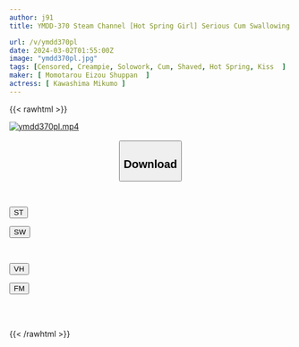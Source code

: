 ```yaml
---
author: j91
title: YMDD-370 Steam Channel [Hot Spring Girl] Serious Cum Swallowing Creampie With Portio Ascension! An Uncut Release Of The Naughty Broadcast Accident Of Visiting Ito Hot Springs Where She Sucks All The Juice With Lust And Obscene Hot Springs! ! Miku

url: /v/ymdd370pl
date: 2024-03-02T01:55:00Z
image: "ymdd370pl.jpg"
tags: [Censored, Creampie, Solowork, Cum, Shaved, Hot Spring, Kiss	]
maker: [ Momotarou Eizou Shuppan  ]
actress: [ Kawashima Mikumo ]
---
```



{{< rawhtml >}}

<div class="video" data-videoid="69aB7qqalDt9Xa2">
    <a href="javascript:;">
        <img src="/v/ymdd370pl/ymdd370pl.jpg" width="WIDTH" height="HEIGHT" alt="ymdd370pl.mp4" loading="lazy">
    </a>
</div>

<script type="text/javascript" src="https://j91.asia/asset/on-demand-st.js"></script>

<br>
  <link rel="stylesheet" href="https://j91.asia/asset/bs5.css">
  
  <center>
  <button class="btn btn-primary" type="button" data-bs-toggle="collapse" data-bs-target=".multi-collapse" aria-expanded="false" aria-controls="multiCollapseExample1 multiCollapseExample2"><h2>Download</h2></button></center>
</p>
<div class="row">
  <div class="col">
    <div class="collapse multi-collapse" id="multiCollapseExample1">
      <div class="card card-body">
	      	      <br>
<div class="buttons">  
<p><a href="https://streamtape.to/v/69aB7qqalDt9Xa2" target="_blank"><button class="btn-hover color-3"><i class="fa fa-download"></i> ST</button></a></p>
<p><a href="https://cdnwish.com/33sy8sr06om5" target="_blank"><button class="btn-hover color-2"><i class="fa fa-download"></i> SW</button></a></p></div>
    </div>
  </div>
</div>
  <div class="col">
    <div class="collapse multi-collapse" id="multiCollapseExample2">
      <div class="card card-body">
	      <br>
<div class="buttons">
<p><a href="https://vidhidepro.com/f/89q1mr4nlp5g"><button class="btn-hover color-9"><i class="fa fa-download"></i> VH</button></a></p>
<p><a href="https://filemoon.sx/d/wwu0ueuxammi"><button class="btn-hover color-8"><i class="fa fa-download"></i> FM</button></a></p></div>
<br><br>
      </div>
    </div>
  </div>
</div>

{{< /rawhtml >}}